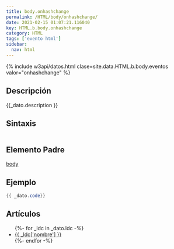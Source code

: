 ```yaml
---
title: body.onhashchange
permalink: /HTML/body/onhashchange/
date: 2021-02-15 01:07:21.116040
key: HTML.b.body.onhashchange
category: HTML
tags: ['evento html']
sidebar: 
  nav: html
---
```


{% include w3api/datos.html clase=site.data.HTML.b.body.eventos valor="onhashchange" %}

## Descripción
{{_dato.description }}

## Sintaxis
~~~html
~~~

## Elemento Padre
[body](/HTML/body/)

## Ejemplo
~~~java
{{ _dato.code}}
~~~

## Artículos
<ul>
{%- for _ldc in _dato.ldc -%}
   <li>
       <a href="{{_ldc['url'] }}">{{ _ldc['nombre'] }}</a>
   </li>
{%- endfor -%}
</ul>
